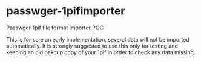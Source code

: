 # passwger-1pifimporter
Passwger 1pif file format importer POC

This is for sure an early implementation, several data will not be imported automatically.
It is strongly suggested to use this only for testing and keeping an old bakcup copy of your 1pif in order to check any data missing.
